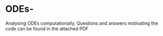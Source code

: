 # ODEs-
Analysing ODEs computationally, 
Questions and answers motivating the code can be found in the attached PDF
